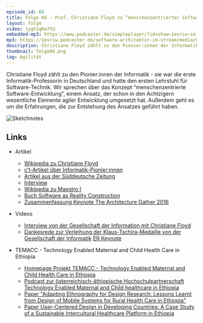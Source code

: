 ```yaml
---
episode_id: 66
title: Folge 66 - Prof. Christiane Floyd zu “menschenzentrierter Software-Entwicklung”
layout: folge
video: lygh1qKm7YU
embedded-mp3: https://www.podcaster.de/simpleplayer/?id=show~1evriw~software-architektur-im-stream~pod-8754f3645b653b547696a86099&v=1625838476
mp3: https://1evriw.podcaster.de/software-architektur-im-stream/media/ChristianeFloyd.mp3
description: Christiane Floyd zählt zu den Pionier:innen der Informatik. Wir sprechen über “menschenzentrierte Software-Entwicklung” sprechen, das  schon in den Achtzigern wesentliche Elemente agiler Entwicklung umgesetzt hat.
thumbnail: folge66.png
tag: Agilität
---
```


Christiane Floyd zählt zu den Pionier:innen der Informatik - sie war
die erste Informatik-Professorin in Deutschland und hatte den ersten
Lehrstuhl für Software-Technik. Wir sprechen über das Konzept
“menschenzentrierte Software-Entwicklung”, einem Ansatz, der
schon in den Achtzigern wesentliche Elemente agiler Entwicklung
umgesetzt hat. Außerdem geht es um die Erfahrungen, die zur Entstehung
des Ansatzes geführt haben.

![Sketchnotes](/sketchnotes/folge66.jpg)

## Links

* Artikel
  * [Wikipedia zu Christiane Floyd](https://de.wikipedia.org/wiki/Christiane_Floyd)
  * [c’t-Artikel über Informatik-Pionier:innen](https://www.heise.de/select/ct/2020/27/2019708554757572030)
  * [Artikel aus der Süddeutsche Zeitung](https://www.sueddeutsche.de/wissen/technik-coden-ist-weiblich-1.4949139)
  * [Interview](https://www.tu.berlin/ueber-die-tu-berlin/themenportal-ueber-die-tu-berlin/2021/januar/pionierin-der-informatik/)
  * [Wikipedia zu Maestro I](https://de.wikipedia.org/wiki/Maestro_I )
  * [Buch Software as Reality Construction](https://www.researchgate.net/profile/Reinhard_Keil/publication/242530010_Software_Development_and_Reality_Construction/links/0a85e52ef87238b416000000.pdf)
  * [Zusammenfassung Keynote The Architecture Gather 2016](https://www.iese.fraunhofer.de/blog/architecture-gathering-2016/)


* Videos
  * [Interview von der Gesellschaft der Information mit Christiane Floyd](https://www.youtube.com/watch?v=NqZqqDnwag0)
  * [Dankesrede zur Verleihung der Klaus-Tschira-Medaille von der Gesellschaft der Informatik](https://www.youtube.com/watch?v=eZ_tdWAb-Qs)
[ER Keynote](https://www.youtube.com/watch?v=qsFO3ViFX_A)


* TEMACC - Technology Enabled Maternal and Child Health Care in Ethiopia
  * [Homepage Projekt TEMACC - Technology Enabled Maternal and Child Health Care in Ethiopia](https://se.jku.at/temacc-ethopia-technology-enabled-maternal-and-child-healthcare-in-ethopia/)
  * [Podcast zur österreichisch-äthiopische Hochschulpartnerschaft Technology Enabled Maternal and Child healthcare in Ethiopia](https://oead.at/de/aktuelles/artikel/2018/09/gesundheit-virtuell/)
  * [Paper "Adapting Ethnography for Design Research: Lessons Learnt from Design of Mobile Systems for Rural Health Care in Ethiopia"](https://aisel.aisnet.org/icis2019/is_health/is_health/12/)
  * [Paper User-Centered Design in Developing Countries: A Case Study of a Sustainable Intercultural Healthcare Platform in Ethiopia](https://ieeexplore.ieee.org/document/8818843)
